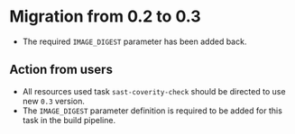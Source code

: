 # Migration from 0.2 to 0.3

- The required `IMAGE_DIGEST` parameter has been added back.

## Action from users

- All resources used task `sast-coverity-check` should be directed to use new `0.3` version.
- The `IMAGE_DIGEST` parameter definition is required to be added for this task in the build pipeline.


